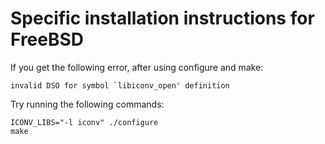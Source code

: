 Specific installation instructions for FreeBSD
==============================================

If you get the following error, after using configure and make:
 
	invalid DSO for symbol `libiconv_open' definition

Try running the following commands:

	ICONV_LIBS="-l iconv" ./configure
	make
